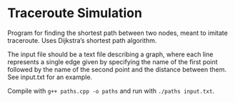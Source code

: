 # Traceroute Simulation

Program for finding the shortest path between two nodes, meant to imitate traceroute. Uses Dijkstra’s shortest path algorithm.

The input file should be a text file describing a graph, where each line represents a single edge given by specifying the name of the first point followed by the name of the second point and the distance between them. See input.txt for an example.

Compile with `g++ paths.cpp -o paths` and run with `./paths input.txt`.
